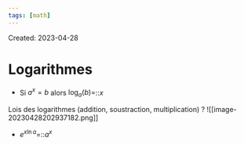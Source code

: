 ```yaml
---
tags: [math] 
---
```

Created: 2023-04-28

# Logarithmes
- Si $a^{x}=b$ alors $\log_{a}(b)=$::$x$
<!--SR:!2023-11-13,121,250-->

Lois des logarithmes (addition, soustraction, multiplication)
?
![[image-20230428202937182.png]]
<!--SR:!2023-11-02,115,250-->

- $e^{x\ln a}$=::$a^{x}$
<!--SR:!2023-09-21,11,210-->

